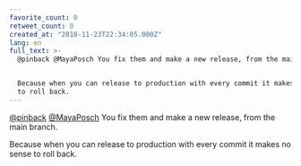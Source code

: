 ```yaml
---
favorite_count: 0
retweet_count: 0
created_at: "2018-11-23T22:34:05.000Z"
lang: en
full_text: >-
  @pinback @MayaPosch You fix them and make a new release, from the main branch.


  Because when you can release to production with every commit it makes no sense
  to roll back.
---
```


[@pinback](https://twitter.com/pinback)
[@MayaPosch](https://twitter.com/MayaPosch) You fix them and make a new release,
from the main branch.

Because when you can release to production with every commit it makes no sense
to roll back.
